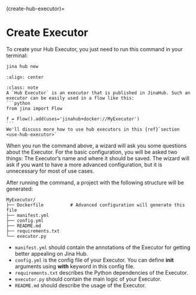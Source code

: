 (create-hub-executor)=
# Create Executor

To create your Hub Executor, you just need to run this command in your terminal:

```bash
jina hub new
```


```{figure} ../../../.github/hub-new.png
:align: center
```

````{admonition} Note
:class: note
A `Hub Executor` is an executor that is published in JinaHub. Such an executor can be easily used in a flow like this:
```python
from jina import Flow

f = Flow().add(uses='jinahub+docker://MyExecutor')
``` 
We'll discuss more how to use hub executors in this {ref}`section <use-hub-executor>`
````
When you run the command above, a wizard will ask you some questions about the Executor. For the basic configuration, 
you will be asked two things: The Executor’s name and where it should be saved. The wizard will ask if you want to have 
a more advanced configuration, but it is unnecessary for most of use cases.

After running the command, a project with the following structure will be generated:

```text
MyExecutor/
├── Dockerfile	        # Advanced configuration will generate this file
├── manifest.yml
├── config.yml
├── README.md
├── requirements.txt
└── executor.py
```

- `manifest.yml` should contain the annotations of the Executor for getting better appealing on Jina Hub.
- `config.yml` is the config file of your Executor. You can define **__init__** arguments using **with** keyword in this config file.
- `requirements.txt` describes the Python dependencies of the Executor.
- `executor.py` should contain the main logic of your Executor.
- `README.md` should describe the usage of the Executor.

